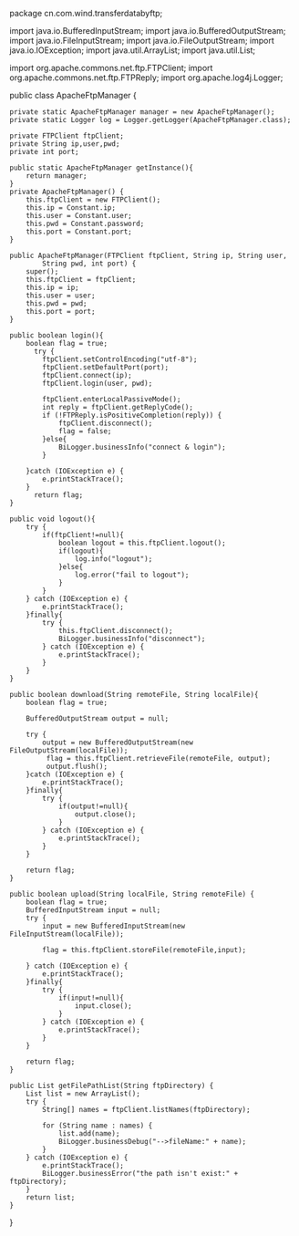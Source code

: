 package cn.com.wind.transferdatabyftp;

import java.io.BufferedInputStream;
import java.io.BufferedOutputStream;
import java.io.FileInputStream;
import java.io.FileOutputStream;
import java.io.IOException;
import java.util.ArrayList;
import java.util.List;

import org.apache.commons.net.ftp.FTPClient;
import org.apache.commons.net.ftp.FTPReply;
import org.apache.log4j.Logger;

public class ApacheFtpManager {

    private static ApacheFtpManager manager = new ApacheFtpManager();
    private static Logger log = Logger.getLogger(ApacheFtpManager.class);
    
    private FTPClient ftpClient;
    private String ip,user,pwd;
    private int port;
    
    public static ApacheFtpManager getInstance(){
        return manager;
    }
    private ApacheFtpManager() {
        this.ftpClient = new FTPClient();
        this.ip = Constant.ip;
        this.user = Constant.user;
        this.pwd = Constant.password;
        this.port = Constant.port;
    }

    public ApacheFtpManager(FTPClient ftpClient, String ip, String user,
            String pwd, int port) {
        super();
        this.ftpClient = ftpClient;
        this.ip = ip;
        this.user = user;
        this.pwd = pwd;
        this.port = port;
    }
    
    public boolean login(){
        boolean flag = true;
          try {
            ftpClient.setControlEncoding("utf-8");
            ftpClient.setDefaultPort(port);
            ftpClient.connect(ip);
            ftpClient.login(user, pwd);

            ftpClient.enterLocalPassiveMode();
            int reply = ftpClient.getReplyCode();
            if (!FTPReply.isPositiveCompletion(reply)) {
                ftpClient.disconnect();
                flag = false;
            }else{
                BiLogger.businessInfo("connect & login");
            }

        }catch (IOException e) {
            e.printStackTrace();
        }
          return flag;        
    }
    
    public void logout(){
        try {
            if(ftpClient!=null){
                boolean logout = this.ftpClient.logout();
                if(logout){
                    log.info("logout");
                }else{
                    log.error("fail to logout");
                }
            }
        } catch (IOException e) {
            e.printStackTrace();
        }finally{
            try {
                this.ftpClient.disconnect();
                BiLogger.businessInfo("disconnect");
            } catch (IOException e) {
                e.printStackTrace();
            }
        }
    }
    
    public boolean download(String remoteFile, String localFile){
        boolean flag = true;
        
        BufferedOutputStream output = null;
        
        try {
            output = new BufferedOutputStream(new FileOutputStream(localFile));
             flag = this.ftpClient.retrieveFile(remoteFile, output);
             output.flush();
        }catch (IOException e) {
            e.printStackTrace();
        }finally{
            try {
                if(output!=null){
                    output.close();
                }
            } catch (IOException e) {
                e.printStackTrace();
            }
        }
        
        return flag;
    }
    
    public boolean upload(String localFile, String remoteFile) {
        boolean flag = true;
        BufferedInputStream input = null;
        try {
            input = new BufferedInputStream(new FileInputStream(localFile));
            
            flag = this.ftpClient.storeFile(remoteFile,input);
            
        } catch (IOException e) {
            e.printStackTrace();
        }finally{
            try {
                if(input!=null){
                    input.close();
                }
            } catch (IOException e) {
                e.printStackTrace();
            }
        }
        
        return flag;
    }
    
    public List getFilePathList(String ftpDirectory) {
        List list = new ArrayList();
        try {
            String[] names = ftpClient.listNames(ftpDirectory);
            
            for (String name : names) {
                list.add(name);
                BiLogger.businessDebug("-->fileName:" + name);
            }
        } catch (IOException e) {
            e.printStackTrace();
            BiLogger.businessError("the path isn't exist:" + ftpDirectory);
        }
        return list;
    }
}